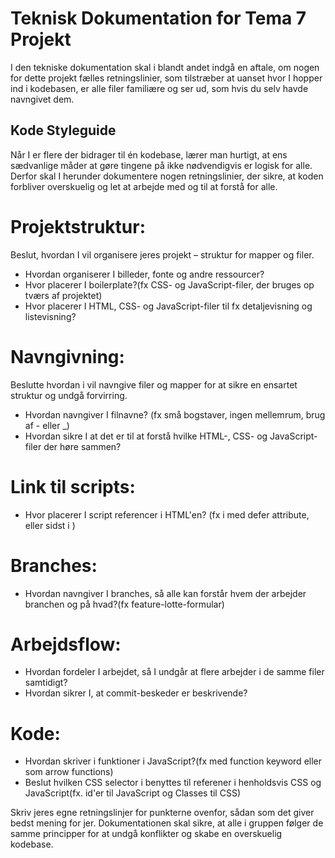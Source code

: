 # Teknisk Dokumentation for Tema 7 Projekt
I den tekniske dokumentation skal i blandt andet indgå en aftale, om nogen for dette projekt fælles retningslinier, som tilstræber at uanset hvor I hopper ind i kodebasen, er alle filer familiære og ser ud, som hvis du selv havde navngivet dem. 

## Kode Styleguide
Når I er flere der bidrager til én kodebase, lærer man hurtigt, at ens sædvanlige måder at gøre tingene på ikke nødvendigvis er logisk for alle. Derfor skal I herunder dokumentere nogen retningslinier, der sikre, at koden forbliver overskuelig og let at arbejde med og til at forstå for alle.

# Projektstruktur:
Beslut, hvordan I vil organisere jeres projekt – struktur for mapper og filer.
- Hvordan organiserer I billeder, fonte og andre ressourcer?
- Hvor placerer I boilerplate?(fx CSS- og JavaScript-filer, der bruges op tværs af projektet)
- Hvor placerer I HTML, CSS- og JavaScript-filer til fx detaljevisning og listevisning?

# Navngivning:
Beslutte hvordan i vil navngive filer og mapper for at sikre en ensartet struktur og undgå forvirring.
- Hvordan navngiver I filnavne? (fx små bogstaver, ingen mellemrum, brug af - eller _)
- Hvordan sikre I at det er til at forstå hvilke HTML-, CSS- og JavaScript-filer der høre sammen?

# Link til scripts:
- Hvor placerer I script referencer i HTML'en? (fx i <head> med defer attribute, eller sidst i <body>)

# Branches:
- Hvordan navngiver I branches, så alle kan forstår hvem der arbejder branchen og på hvad?(fx feature-lotte-formular)

# Arbejdsflow:
- Hvordan fordeler I arbejdet, så I undgår at flere arbejder i de samme filer samtidigt?
- Hvordan sikrer I, at commit-beskeder er beskrivende?

# Kode:
- Hvordan skriver i funktioner i JavaScript?(fx med function keyword eller som arrow functions)
- Beslut hvilken CSS selector i benyttes til referener i henholdsvis CSS og JavaScript(fx. id'er til JavaScript og Classes til CSS)
  
Skriv jeres egne retningslinjer for punkterne ovenfor, sådan som det giver bedst mening for jer. Dokumentationen skal sikre, at alle i gruppen følger de samme principper for at undgå konflikter og skabe en overskuelig kodebase.
